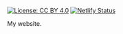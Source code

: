 [![License: CC BY 4.0](https://img.shields.io/badge/License-CC%20BY%204.0-lightgrey.svg)](https://creativecommons.org/licenses/by/4.0/) [![Netlify Status](https://api.netlify.com/api/v1/badges/6014bb7d-6295-4d06-9de3-45cbd9592e64/deploy-status)](https://app.netlify.com/sites/vincenzocoia/deploys)

My website.